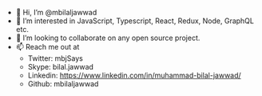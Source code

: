 + 👋 Hi, I’m @mbilaljawwad
+ 👀 I’m interested in JavaScript, Typescript, React, Redux, Node, GraphQL etc.
+ 💞️ I’m looking to collaborate on any open source project.
+ 📫 Reach me out at
  + Twitter: mbjSays
  + Skype: bilal.jawwad
  + Linkedin: https://www.linkedin.com/in/muhammad-bilal-jawwad/
  + Github: mbilaljawwad

<!---
mbilaljawwad/mbilaljawwad is a ✨ special ✨ repository because its `README.md` (this file) appears on your GitHub profile.
You can click the Preview link to take a look at your changes.
--->
